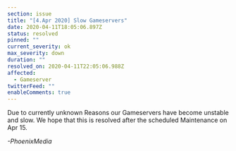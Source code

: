 ```yaml
---
section: issue
title: "[4.Apr 2020] Slow Gameservers"
date: 2020-04-11T18:05:06.897Z
status: resolved
pinned: ""
current_severity: ok
max_severity: down
duration: ""
resolved_on: 2020-04-11T22:05:06.988Z
affected:
  - Gameserver
twitterFeed: ""
enableComments: true
---
```

Due to currently unknown Reasons our Gameservers have become unstable and slow. We hope that this is resolved after the scheduled Maintenance on Apr 15.

*\-PhoenixMedia*